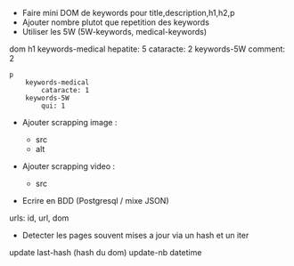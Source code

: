 - Faire mini DOM de keywords pour title,description,h1,h2,p
- Ajouter nombre plutot que repetition des keywords
- Utiliser les 5W (5W-keywords, medical-keywords)

dom
	h1
		keywords-medical
			hepatite: 5
			cataracte: 2
		keywords-5W
			comment: 2

	p
		keywords-medical
			cataracte: 1
		keywords-5W
			qui: 1

- Ajouter scrapping image :
	- src
	- alt

- Ajouter scrapping video :
	- src


- Ecrire en BDD (Postgresql / mixe JSON)

urls:
id, url, dom

- Detecter les pages souvent mises a jour via un hash et un iter

update
	last-hash (hash du dom)
	update-nb
	datetime